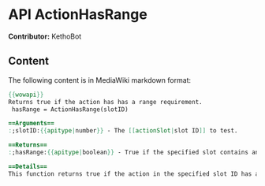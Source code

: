 # API ActionHasRange

**Contributor:** KethoBot

## Content

The following content is in MediaWiki markdown format:

```mediawiki
{{wowapi}}
Returns true if the action has has a range requirement.
 hasRange = ActionHasRange(slotID)

==Arguments==
:;slotID:{{apitype|number}} - The [[actionSlot|slot ID]] to test.

==Returns==
:;hasRange:{{apitype|boolean}} - True if the specified slot contains an action which has a numeric range requirement.

==Details==
This function returns true if the action in the specified slot ID has a numeric range requirement as shown in the action's tooltip, e.g. [[Fire Blast]] has a numeric range of 20 yards.  For actions like [[Attack]] which have no numeric range requirement in their tooltip (even though they only work within a certain range), this function will return false.
```